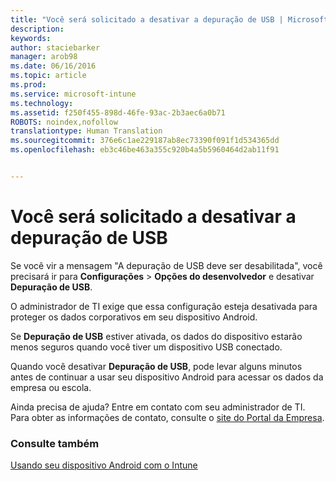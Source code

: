 ```yaml
---
title: "Você será solicitado a desativar a depuração de USB | Microsoft Intune"
description: 
keywords: 
author: staciebarker
manager: arob98
ms.date: 06/16/2016
ms.topic: article
ms.prod: 
ms.service: microsoft-intune
ms.technology: 
ms.assetid: f250f455-898d-46fe-93ac-2b3aec6a0b71
ROBOTS: noindex,nofollow
translationtype: Human Translation
ms.sourcegitcommit: 376e6c1ae229187ab8ec73390f091f1d534365dd
ms.openlocfilehash: eb3c46be463a355c920b4a5b5960464d2ab11f91


---
```


# Você será solicitado a desativar a depuração de USB

Se você vir a mensagem "A depuração de USB deve ser desabilitada", você precisará ir para **Configurações** > **Opções do desenvolvedor** e desativar **Depuração de USB**. 

O administrador de TI exige que essa configuração esteja desativada para proteger os dados corporativos em seu dispositivo Android. 

Se **Depuração de USB** estiver ativada, os dados do dispositivo estarão menos seguros quando você tiver um dispositivo USB conectado.

Quando você desativar **Depuração de USB**, pode levar alguns minutos antes de continuar a usar seu dispositivo Android para acessar os dados da empresa ou escola.

Ainda precisa de ajuda? Entre em contato com seu administrador de TI. Para obter as informações de contato, consulte o [site do Portal da Empresa](http://portal.manage.microsoft.com).

### Consulte também
[Usando seu dispositivo Android com o Intune](using-your-android-device-with-intune.md)



<!--HONumber=Jul16_HO3-->


